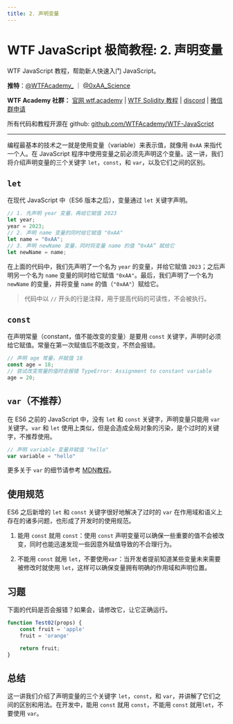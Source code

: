 ```yaml
---
title: 2. 声明变量
---
```


# WTF JavaScript 极简教程: 2. 声明变量

WTF JavaScript 教程，帮助新人快速入门 JavaScript。

**推特**：[@WTFAcademy_](https://twitter.com/WTFAcademy_) ｜ [@0xAA_Science](https://twitter.com/0xAA_Science)

**WTF Academy 社群：** [官网 wtf.academy](https://wtf.academy) | [WTF Solidity 教程](https://github.com/AmazingAng/WTFSolidity) | [discord](https://discord.wtf.academy) | [微信群申请](https://docs.google.com/forms/d/e/1FAIpQLSe4KGT8Sh6sJ7hedQRuIYirOoZK_85miz3dw7vA1-YjodgJ-A/viewform?usp=sf_link)

所有代码和教程开源在 github: [github.com/WTFAcademy/WTF-JavaScript](https://github.com/WTFAcademy/WTF-JavaScript)

---

编程最基本的技术之一就是使用变量（variable）来表示值，就像用 `0xAA` 来指代一个人。在 JavaScript 程序中使用变量之前必须先声明这个变量。这一讲，我们将介绍声明变量的三个关键字 `let`，`const`，和 `var`，以及它们之间的区别。

## `let`

在现代 JavaScript 中（ES6 版本之后），变量通过 `let` 关键字声明。

```js
// 1. 先声明 year 变量，再给它赋值 2023
let year;
year = 2023;
// 2. 声明 name 变量的同时给它赋值 "0xAA" 
let name = "0xAA";
// 3. 声明 newName 变量，同时将变量 name 的值 “0xAA” 赋给它
let newName = name;
```

在上面的代码中，我们先声明了一个名为 `year` 的变量，并给它赋值 `2023`；之后声明另一个名为 `name` 变量的同时给它赋值 `"0xAA"`。最后，我们声明了一个名为 `newName` 的变量，并将变量 `name` 的值（`"0xAA"`）赋给它。

> 代码中以 `//` 开头的行是注释，用于提高代码的可读性，不会被执行。

## `const`

在声明常量（constant，值不能改变的变量）是要用 `const` 关键字，声明时必须给它赋值。常量在第一次赋值后不能改变，不然会报错。

```javascript
// 声明 age 常量，并赋值 18
const age = 18;
// 尝试改变常量的值时会报错 TypeError: Assignment to constant variable
age = 20; 
```

## `var`（不推荐）

在 ES6 之前的 JavaScript 中，没有 `let` 和 `const` 关键字，声明变量只能用 `var` 关键字。`var` 和 `let` 使用上类似，但是会造成全局对象的污染，是个过时的关键字，不推荐使用。

```javascript
// 声明 variable 变量并赋值 "hello"
var variable = "hello"
```

更多关于 `var` 的细节请参考 [MDN教程](https://developer.mozilla.org/zh-CN/docs/Web/JavaScript/Reference/Statements/var)。

## 使用规范

ES6 之后新增的 `let` 和 `const` 关键字很好地解决了过时的 `var` 在作用域和语义上存在的诸多问题，也形成了开发时的使用规范。

1. 能用 `const` 就用 `const`：使用 `const` 声明变量可以确保一些重要的值不会被改变，同时也能迅速发现一些因意外赋值导致的不合理行为。

2. 不能用 `const` 就用 `let`，不要使用`var`：当开发者提前知道某些变量未来需要被修改时就使用 `let`，这样可以确保变量拥有明确的作用域和声明位置。

## 习题

下面的代码是否会报错？如果会，请修改它，让它正确运行。

```jsx live
function Test02(props) {
    const fruit = 'apple'
    fruit = 'orange'

    return fruit;
}
```

## 总结

这一讲我们介绍了声明变量的三个关键字 `let`，`const`，和 `var`，并讲解了它们之间的区别和用法。在开发中，能用 `const` 就用 `const`，不能用 `const` 就用`let`，不要使用 `var`。
